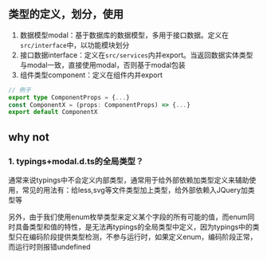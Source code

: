 ## 类型的定义，划分，使用
1. 数据模型modal：基于数据库的数据模型，多用于接口数据。定义在`src/interface`中，以功能模块划分
2. 接口数据interface：定义在`src/services`内并export。当返回数据实体类型与modal一致，直接使用modal，否则基于modal包装
3. 组件类型component：定义在组件内并export

```ts
// 例子
export type ComponentProps = {...}
const ComponentX = (props: ComponentProps) => {...}
export default ComponentX
```

## why not
### 1. typings+modal.d.ts的全局类型？
通常来说typings中不会定义内部类型，通常用于给外部依赖加类型定义来辅助使用，常见的用法有：给less,svg等文件类型加上类型，给外部依赖入JQuery加类型等

另外，由于我们使用enum枚举类型来定义某个字段的所有可能的值，而enum同时具备类型和值的特性，是无法再typings的全局类型中定义，因为typings中的类型只在编码阶段提供类型检测，不参与运行时，如果定义enum，编码阶段正常，而运行时则报错undefined

